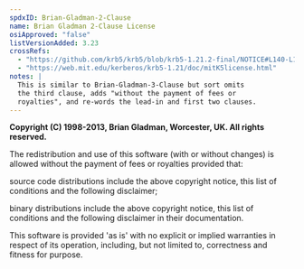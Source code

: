 ```yaml
---
spdxID: Brian-Gladman-2-Clause
name: Brian Gladman 2-Clause License
osiApproved: "false"
listVersionAdded: 3.23
crossRefs: 
  - "https://github.com/krb5/krb5/blob/krb5-1.21.2-final/NOTICE#L140-L156"
  - "https://web.mit.edu/kerberos/krb5-1.21/doc/mitK5license.html"
notes: |
  This is similar to Brian-Gladman-3-Clause but sort omits
  the third clause, adds "without the payment of fees or
  royalties", and re-words the lead-in and first two clauses.
---
```


**Copyright (C) 1998-2013, Brian Gladman, Worcester, UK. All rights reserved.**

The redistribution and use of this software (with or without changes) is allowed without the payment of fees or royalties provided that:

source code distributions include the above copyright notice, this list of conditions and the following disclaimer;

binary distributions include the above copyright notice, this list of conditions and the following disclaimer in their documentation.

This software is provided 'as is' with no explicit or implied warranties in respect of its operation, including, but not limited to, correctness and fitness for purpose.
